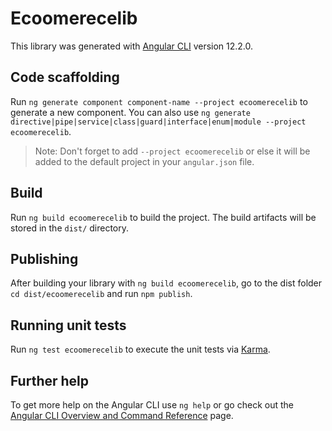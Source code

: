# Ecoomerecelib

This library was generated with [Angular CLI](https://github.com/angular/angular-cli) version 12.2.0.

## Code scaffolding

Run `ng generate component component-name --project ecoomerecelib` to generate a new component. You can also use `ng generate directive|pipe|service|class|guard|interface|enum|module --project ecoomerecelib`.
> Note: Don't forget to add `--project ecoomerecelib` or else it will be added to the default project in your `angular.json` file. 

## Build

Run `ng build ecoomerecelib` to build the project. The build artifacts will be stored in the `dist/` directory.

## Publishing

After building your library with `ng build ecoomerecelib`, go to the dist folder `cd dist/ecoomerecelib` and run `npm publish`.

## Running unit tests

Run `ng test ecoomerecelib` to execute the unit tests via [Karma](https://karma-runner.github.io).

## Further help

To get more help on the Angular CLI use `ng help` or go check out the [Angular CLI Overview and Command Reference](https://angular.io/cli) page.
